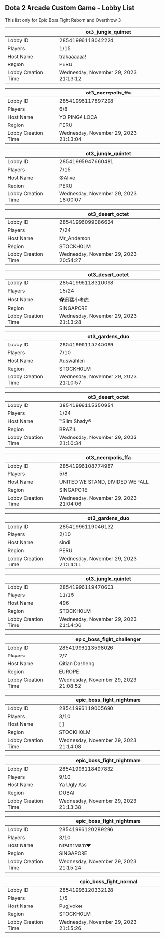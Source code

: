 ## Dota 2 Arcade Custom Game - Lobby List

This list only for Epic Boss Fight Reborn and Overthrow 3

|  | ot3_jungle_quintet |
| ------ | ------ |
| Lobby ID | 28541996118042224 |
| Players | 1/15 |
| Host Name | trakaaaaaa! |
| Region | PERU |
| Lobby Creation Time | Wednesday, November 29, 2023 21:13:12 |


|  | ot3_necropolis_ffa |
| ------ | ------ |
| Lobby ID | 28541996117897298 |
| Players | 6/8 |
| Host Name | YO PINGA LOCA |
| Region | PERU |
| Lobby Creation Time | Wednesday, November 29, 2023 21:13:04 |


|  | ot3_jungle_quintet |
| ------ | ------ |
| Lobby ID | 28541995947660481 |
| Players | 7/15 |
| Host Name | ☮Alive |
| Region | PERU |
| Lobby Creation Time | Wednesday, November 29, 2023 18:00:07 |


|  | ot3_desert_octet |
| ------ | ------ |
| Lobby ID | 28541996099086624 |
| Players | 7/24 |
| Host Name | Mr_Anderson |
| Region | STOCKHOLM |
| Lobby Creation Time | Wednesday, November 29, 2023 20:54:27 |


|  | ot3_desert_octet |
| ------ | ------ |
| Lobby ID | 28541996118310098 |
| Players | 15/24 |
| Host Name | ✿迅猛小老虎 |
| Region | SINGAPORE |
| Lobby Creation Time | Wednesday, November 29, 2023 21:13:28 |


|  | ot3_gardens_duo |
| ------ | ------ |
| Lobby ID | 28541996115745089 |
| Players | 7/10 |
| Host Name | Auswählen |
| Region | STOCKHOLM |
| Lobby Creation Time | Wednesday, November 29, 2023 21:10:57 |


|  | ot3_desert_octet |
| ------ | ------ |
| Lobby ID | 28541996115350954 |
| Players | 1/24 |
| Host Name | ™Slim Shady® |
| Region | BRAZIL |
| Lobby Creation Time | Wednesday, November 29, 2023 21:10:34 |


|  | ot3_necropolis_ffa |
| ------ | ------ |
| Lobby ID | 28541996108774987 |
| Players | 5/8 |
| Host Name | UNITED WE STAND, DIVIDED WE FALL |
| Region | SINGAPORE |
| Lobby Creation Time | Wednesday, November 29, 2023 21:04:06 |


|  | ot3_gardens_duo |
| ------ | ------ |
| Lobby ID | 28541996119046132 |
| Players | 2/10 |
| Host Name | sindi |
| Region | PERU |
| Lobby Creation Time | Wednesday, November 29, 2023 21:14:11 |


|  | ot3_jungle_quintet |
| ------ | ------ |
| Lobby ID | 28541996119470603 |
| Players | 11/15 |
| Host Name | 496 |
| Region | STOCKHOLM |
| Lobby Creation Time | Wednesday, November 29, 2023 21:14:36 |


|  | epic_boss_fight_challenger |
| ------ | ------ |
| Lobby ID | 28541996113598026 |
| Players | 2/7 |
| Host Name | Qitian Dasheng |
| Region | EUROPE |
| Lobby Creation Time | Wednesday, November 29, 2023 21:08:52 |


|  | epic_boss_fight_nightmare |
| ------ | ------ |
| Lobby ID | 28541996119005690 |
| Players | 3/10 |
| Host Name | [                         ] |
| Region | STOCKHOLM |
| Lobby Creation Time | Wednesday, November 29, 2023 21:14:08 |


|  | epic_boss_fight_nightmare |
| ------ | ------ |
| Lobby ID | 28541996118497832 |
| Players | 9/10 |
| Host Name | Ya Ugly Ass |
| Region | DUBAI |
| Lobby Creation Time | Wednesday, November 29, 2023 21:13:38 |


|  | epic_boss_fight_nightmare |
| ------ | ------ |
| Lobby ID | 28541996120289296 |
| Players | 3/10 |
| Host Name | NrAthrMsrh❤ |
| Region | SINGAPORE |
| Lobby Creation Time | Wednesday, November 29, 2023 21:15:24 |


|  | epic_boss_fight_normal |
| ------ | ------ |
| Lobby ID | 28541996120332128 |
| Players | 1/5 |
| Host Name | Pugjvoker |
| Region | STOCKHOLM |
| Lobby Creation Time | Wednesday, November 29, 2023 21:15:26 |


